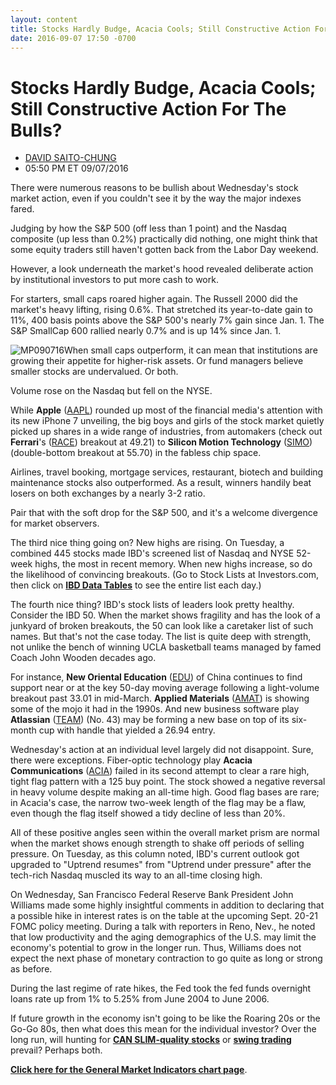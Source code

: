 ```yaml
---
layout: content
title: Stocks Hardly Budge, Acacia Cools; Still Constructive Action For The Bulls?
date: 2016-09-07 17:50 -0700
---
```



Stocks Hardly Budge, Acacia Cools; Still Constructive Action For The Bulls?
============================================================================




* [DAVID SAITO-CHUNG](https://www.investors.com/author/chungd/ "Posts by DAVID SAITO-CHUNG")
* 05:50 PM ET 09/07/2016




There were numerous reasons to be bullish about Wednesday's stock market action, even if you couldn't see it by the way the major indexes fared.


Judging by how the S&P 500 (off less than 1 point) and the Nasdaq composite (up less than 0.2%) practically did nothing, one might think that some equity traders still haven't gotten back from the Labor Day weekend.


However, a look underneath the market's hood revealed deliberate action by institutional investors to put more cash to work.


For starters, small caps roared higher again. The Russell 2000 did the market's heavy lifting, rising 0.6%. That stretched its year-to-date gain to 11%, 400 basis points above the S&P 500's nearly 7% gain since Jan. 1. The S&P SmallCap 600 rallied nearly 0.7% and is up 14% since Jan. 1.


![MP090716](https://www.investors.com/wp-content/uploads/2016/09/MP090716-154x300.jpg)When small caps outperform, it can mean that institutions are growing their appetite for higher-risk assets. Or fund managers believe smaller stocks are undervalued. Or both.


Volume rose on the Nasdaq but fell on the NYSE.



While **Apple** ([AAPL](https://research.investors.com/quote.aspx?symbol=AAPL)) rounded up most of the financial media's attention with its new iPhone 7 unveiling, the big boys and girls of the stock market quietly picked up shares in a wide range of industries, from automakers (check out **Ferrari**'s ([RACE](https://research.investors.com/quote.aspx?symbol=RACE)) breakout at 49.21) to **Silicon Motion Technology** ([SIMO](https://research.investors.com/quote.aspx?symbol=SIMO)) (double-bottom breakout at 55.70) in the fabless chip space.


Airlines, travel booking, mortgage services, restaurant, biotech and building maintenance stocks also outperformed. As a result, winners handily beat losers on both exchanges by a nearly 3-2 ratio.


Pair that with the soft drop for the S&P 500, and it's a welcome divergence for market observers.


The third nice thing going on? New highs are rising. On Tuesday, a combined 445 stocks made IBD's screened list of Nasdaq and NYSE 52-week highs, the most in recent memory. When new highs increase, so do the likelihood of convincing breakouts. (Go to Stock Lists at Investors.com, then click on **[IBD Data Tables](https://www.investors.com/ibd-data-tables/)** to see the entire list each day.)


The fourth nice thing? IBD's stock lists of leaders look pretty healthy. Consider the IBD 50. When the market shows fragility and has the look of a junkyard of broken breakouts, the 50 can look like a caretaker list of such names. But that's not the case today. The list is quite deep with strength, not unlike the bench of winning UCLA basketball teams managed by famed Coach John Wooden decades ago.


For instance, **New Oriental Education** ([EDU](https://research.investors.com/quote.aspx?symbol=EDU)) of China continues to find support near or at the key 50-day moving average following a light-volume breakout past 33.01 in mid-March. **Applied Materials** ([AMAT](https://research.investors.com/quote.aspx?symbol=AMAT)) is showing some of the mojo it had in the 1990s. And new business software play **Atlassian** ([TEAM](https://research.investors.com/quote.aspx?symbol=TEAM)) (No. 43) may be forming a new base on top of its six-month cup with handle that yielded a 26.94 entry.


Wednesday's action at an individual level largely did not disappoint. Sure, there were exceptions. Fiber-optic technology play **Acacia Communications** ([ACIA](https://research.investors.com/quote.aspx?symbol=ACIA)) failed in its second attempt to clear a rare high, tight flag pattern with a 125 buy point. The stock showed a negative reversal in heavy volume despite making an all-time high. Good flag bases are rare; in Acacia's case, the narrow two-week length of the flag may be a flaw, even though the flag itself showed a tidy decline of less than 20%.


All of these positive angles seen within the overall market prism are normal when the market shows enough strength to shake off periods of selling pressure. On Tuesday, as this column noted, IBD's current outlook got upgraded to "Uptrend resumes" from "Uptrend under pressure" after the tech-rich Nasdaq muscled its way to an all-time closing high.


On Wednesday, San Francisco Federal Reserve Bank President John Williams made some highly insightful comments in addition to declaring that a possible hike in interest rates is on the table at the upcoming Sept. 20-21 FOMC policy meeting. During a talk with reporters in Reno, Nev., he noted that low productivity and the aging demographics of the U.S. may limit the economy's potential to grow in the longer run. Thus, Williams does not expect the next phase of monetary contraction to go quite as long or strong as before.


During the last regime of rate hikes, the Fed took the fed funds overnight loans rate up from 1% to 5.25% from June 2004 to June 2006.


If future growth in the economy isn't going to be like the Roaring 20s or the Go-Go 80s, then what does this mean for the individual investor? Over the long run, will hunting for **[CAN SLIM-quality stocks](http://education.investors.com/courselandingpage.aspx?id=735749)** or **[swing trading](https://swingtrader.investors.com/#/)** prevail? Perhaps both.


**[Click here for the General Market Indicators chart page](https://www.investors.com/wp-content/uploads/2016/09/IBD0709152527GMI.pdf)**.




